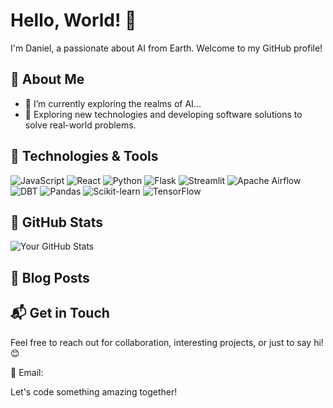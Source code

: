 # Hello, World! 👋

I'm Daniel, a passionate about AI from Earth. Welcome to my GitHub profile!

## 🚀 About Me

- 🌱 I’m currently exploring the realms of AI...
- 🤔 Exploring new technologies and developing software solutions to solve real-world problems.

## 🔧 Technologies & Tools

![JavaScript](https://img.shields.io/badge/-JavaScript-black?style=flat-square&logo=javascript)
![React](https://img.shields.io/badge/-React-black?style=flat-square&logo=react)
![Python](https://img.shields.io/badge/-Python-black?style=flat-square&logo=python)
![Flask](https://img.shields.io/badge/-Flask-black?style=flat-square&logo=flask)
![Streamlit](https://img.shields.io/badge/-Streamlit-black?style=flat-square&logo=streamlit)
![Apache Airflow](https://img.shields.io/badge/-Airflow-black?style=flat-square&logo=apache)
![DBT](https://img.shields.io/badge/-DBT-black?style=flat-square&logo=dbt)
![Pandas](https://img.shields.io/badge/-Pandas-black?style=flat-square&logo=pandas)
![Scikit-learn](https://img.shields.io/badge/-Scikit--learn-black?style=flat-square&logo=scikit-learn)
![TensorFlow](https://img.shields.io/badge/-TensorFlow-black?style=flat-square&logo=tensorflow)

## 🌟 GitHub Stats

![Your GitHub Stats](https://github-readme-stats.vercel.app/api?username=yourusername&show_icons=true&hide_border=true)

## 📝 Blog Posts


## 📬 Get in Touch

Feel free to reach out for collaboration, interesting projects, or just to say hi! 😊

📧 Email:

Let's code something amazing together!
